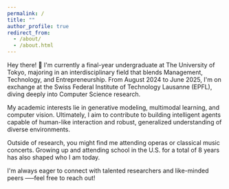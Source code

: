 ```yaml
---
permalink: /
title: ""
author_profile: true
redirect_from: 
  - /about/
  - /about.html
---
```


Hey there! 👋 I'm currently a final-year undergraduate at The University of Tokyo, majoring in an interdisciplinary field that blends Management, Technology, and Entrepreneurship. From August 2024 to June 2025, I'm on exchange at the Swiss Federal Institute of Technology Lausanne (EPFL), diving deeply into Computer Science research.

My academic interests lie in generative modeling, multimodal learning, and computer vision. Ultimately, I aim to contribute to building intelligent agents capable of human-like interaction and robust, generalized understanding of diverse environments.

Outside of research, you might find me attending operas or classical music concerts. Growing up and attending school in the U.S. for a total of 8 years has also shaped who I am today.

I'm always eager to connect with talented researchers and like-minded peers —–feel free to reach out!

<div style="transform: scale(0.3); transform-origin: center top; height: 150px; overflow: hidden; margin-bottom: 0;">
  <script type="text/javascript" id="clstr_globe" src="//clustrmaps.com/globe.js?d=srncnzdP_Lyw0GnjEMFSAewygtNHmp17ajsJPuG2plU"></script>
</div>